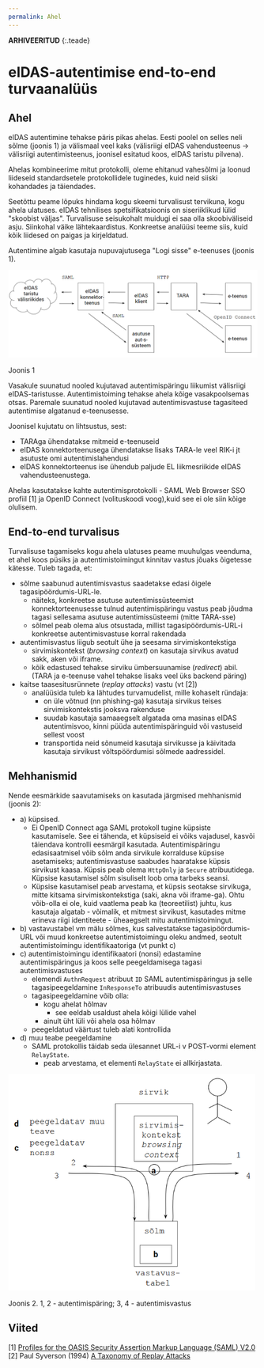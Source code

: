 ```yaml
---
permalink: Ahel
---
```


**ARHIVEERITUD** 
{:.teade}

# eIDAS-autentimise end-to-end turvaanalüüs

## Ahel

eIDAS autentimine tehakse päris pikas ahelas. Eesti poolel on selles neli sõlme (joonis 1) ja välismaal veel kaks (välisriigi eIDAS vahendusteenus -> välisriigi autentimisteenus, joonisel esitatud koos, eIDAS taristu pilvena).

Ahelas kombineerime mitut protokolli, oleme ehitanud vahesõlmi ja loonud liideseid standardsetele protokollidele tuginedes, kuid neid siiski kohandades ja täiendades.

Seetõttu peame lõpuks hindama kogu skeemi turvalisust tervikuna, kogu ahela ulatuses. eIDAS tehnilises spetsifikatsioonis on siseriiklikud lülid "skoobist väljas". Turvalisuse seisukohalt muidugi ei saa olla skoobiväliseid asju. Siinkohal väike lähtekaardistus. Konkreetse analüüsi teeme siis, kuid kõik liidesed on paigas ja kirjeldatud. 

Autentimine algab kasutaja nupuvajutusega "Logi sisse" e-teenuses (joonis 1).

<img src='img/POC3.PNG' style='width:700px'>

Joonis 1

Vasakule suunatud nooled kujutavad autentimispäringu liikumist välisriigi eIDAS-taristusse. Autentimistoiming tehakse ahela kõige vasakpoolsemas otsas. Paremale suunatud nooled kujutavad autentimisvastuse tagasiteed autentimise algatanud e-teenusesse.

Joonisel kujutatu on lihtsustus, sest:
- TARAga ühendatakse mitmeid e-teenuseid
- eIDAS konnektorteenusega ühendatakse lisaks TARA-le veel RIK-i jt asutuste omi autentimislahendusi
- eIDAS konnektorteenus ise ühendub paljude EL liikmesriikide eIDAS vahendusteenustega.

Ahelas kasutatakse kahte autentimisprotokolli - SAML Web Browser SSO profiil [1] ja OpenID Connect (volituskoodi voog),kuid see ei ole siin kõige olulisem.

## End-to-end turvalisus

Turvalisuse tagamiseks kogu ahela ulatuses peame muuhulgas veenduma, et ahel koos püsiks ja autentimistoimingut kinnitav vastus jõuaks õigetesse kätesse. Tuleb tagada, et:
- sõlme saabunud autentimisvastus saadetakse edasi õigele tagasipöördumis-URL-le.
    - näiteks, konkreetse asutuse autentimissüsteemist konnektorteenusesse tulnud autentimispäringu vastus peab jõudma tagasi sellesama asutuse autentimissüsteemi (mitte TARA-sse)
    - sõlmel peab olema alus otsustada, millist tagasipöördumis-URL-i konkreetse autentimisvastuse korral rakendada
- autentimisvastus liigub seotult ühe ja seesama sirvimiskontekstiga
    - sirvimiskontekst (_browsing context_) on kasutaja sirvikus avatud sakk, aken või iframe.
    - kõik edastused tehakse sirviku ümbersuunamise (_redirect_) abil. (TARA ja e-teenuse vahel tehakse lisaks veel üks backend päring)
- kaitse taasesitusrünnete (_replay attacks_) vastu (vt [2])
    - analüüsida tuleb ka lähtudes turvamudelist, mille kohaselt ründaja:
        - on üle võtnud (nn phishing-ga) kasutaja sirvikus teises sirvimiskontekstis jooksva rakenduse
        - suudab kasutaja samaaegselt algatada oma masinas eIDAS autentimisvoo, kinni püüda autentimispäringuid või vastuseid sellest voost
        - transportida neid sõnumeid kasutaja sirvikusse ja käivitada kasutaja sirvikust võltspöördumisi sõlmede aadressidel. 

## Mehhanismid

Nende eesmärkide saavutamiseks on kasutada järgmised mehhanismid (joonis 2):
- a) küpsised.
    - Ei OpenID Connect aga SAML protokoll tugine küpsiste kasutamisele. See ei tähenda, et küpsiseid ei võiks vajadusel, kasvõi täiendava kontrolli eesmärgil kasutada. Autentimispäringu edasisaatmisel võib sõlm anda sirvikule korralduse küpsise asetamiseks; autentimisvastuse saabudes haaratakse küpsis sirvikust kaasa. Küpsis peab olema `HttpOnly` ja `Secure` atribuutidega. Küpsise kasutamisel sõlm sisuliselt loob oma tarbeks seansi.
    - Küpsise kasutamisel peab arvestama, et küpsis seotakse sirvikuga, mitte kitsama sirvimiskontekstiga (saki, akna või iframe-ga). Ohtu võib-olla ei ole, kuid vaatlema peab ka (teoreetilist) juhtu, kus kasutaja algatab - võimalik, et mitmest sirvikust, kasutades mitme erineva riigi identiteete - üheaegselt mitu autentimistoimingut.
- b) vastavustabel vm mälu sõlmes, kus salvestatakse tagasipöördumis-URL või muud konkreetse autentimistoimingu oleku andmed, seotult autentimistoimingu identifikaatoriga (vt punkt c)
- c) autentimistoimingu identifikaatori (nonsi) edastamine autentimispäringus ja koos selle peegeldamisega tagasi autentimisvastuses
    - elemendi `AuthnRequest` atribuut `ID` SAML autentimispäringus ja selle tagasipeegeldamine `InResponseTo` atribuudis autentimisvastuses
    - tagasipeegeldamine võib olla:
        - kogu ahelat hõlmav
            - see eeldab usaldust ahela kõigi lülide vahel
        - ainult üht lüli või ahela osa hõlmav
    - peegeldatud väärtust tuleb alati kontrollida
- d) muu teabe peegeldamine
    - SAML protokollis täidab seda ülesannet URL-i v POST-vormi element `RelayState`.
        - peab arvestama, et elementi `RelayState` ei allkirjastata.    

<img src='img/AHEL.PNG' style='width:500px'>

Joonis 2. 1, 2 - autentimispäring; 3, 4 - autentimisvastus

## Viited 

[1] [Profiles for the OASIS Security Assertion Markup Language (SAML) V2.0](http://docs.oasis-open.org/security/saml/v2.0/saml-profiles-2.0-os.pdf)<br>
[2] Paul Syverson (1994) [A Taxonomy of Replay Attacks](https://www.researchgate.net/publication/3560892_A_taxonomy_of_replay_attacks_cryptographic_protocols)
